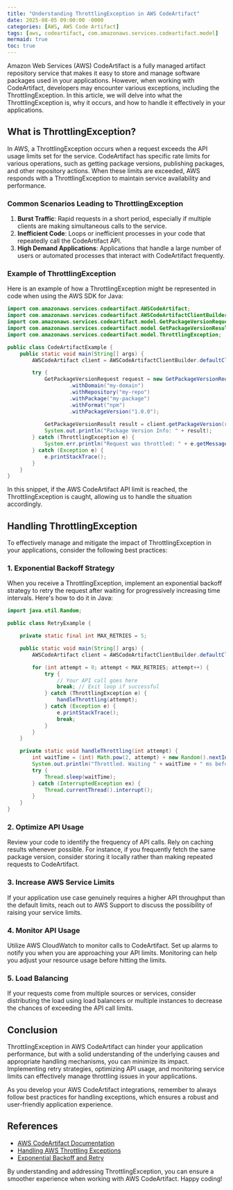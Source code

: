 ```yaml
---
title: "Understanding ThrottlingException in AWS CodeArtifact"
date: 2025-08-05 09:00:00 -0000
categories: [AWS, AWS Code Artifact]
tags: [aws, codeartifact, com.amazonaws.services.codeartifact.model]
mermaid: true
toc: true
---
```



Amazon Web Services (AWS) CodeArtifact is a fully managed artifact repository service that makes it easy to store and manage software packages used in your applications. However, when working with CodeArtifact, developers may encounter various exceptions, including the ThrottlingException. In this article, we will delve into what the ThrottlingException is, why it occurs, and how to handle it effectively in your applications.

## What is ThrottlingException?

In AWS, a ThrottlingException occurs when a request exceeds the API usage limits set for the service. CodeArtifact has specific rate limits for various operations, such as getting package versions, publishing packages, and other repository actions. When these limits are exceeded, AWS responds with a ThrottlingException to maintain service availability and performance.

### Common Scenarios Leading to ThrottlingException

1. **Burst Traffic**: Rapid requests in a short period, especially if multiple clients are making simultaneous calls to the service.
2. **Inefficient Code**: Loops or inefficient processes in your code that repeatedly call the CodeArtifact API.
3. **High Demand Applications**: Applications that handle a large number of users or automated processes that interact with CodeArtifact frequently.

### Example of ThrottlingException

Here is an example of how a ThrottlingException might be represented in code when using the AWS SDK for Java:

```java
import com.amazonaws.services.codeartifact.AWSCodeArtifact;
import com.amazonaws.services.codeartifact.AWSCodeArtifactClientBuilder;
import com.amazonaws.services.codeartifact.model.GetPackageVersionRequest;
import com.amazonaws.services.codeartifact.model.GetPackageVersionResult;
import com.amazonaws.services.codeartifact.model.ThrottlingException;

public class CodeArtifactExample {
    public static void main(String[] args) {
        AWSCodeArtifact client = AWSCodeArtifactClientBuilder.defaultClient();

        try {
            GetPackageVersionRequest request = new GetPackageVersionRequest()
                    .withDomain("my-domain")
                    .withRepository("my-repo")
                    .withPackage("my-package")
                    .withFormat("npm")
                    .withPackageVersion("1.0.0");
            
            GetPackageVersionResult result = client.getPackageVersion(request);
            System.out.println("Package Version Info: " + result);
        } catch (ThrottlingException e) {
            System.err.println("Request was throttled: " + e.getMessage());
        } catch (Exception e) {
            e.printStackTrace();
        }
    }
}
```

In this snippet, if the AWS CodeArtifact API limit is reached, the ThrottlingException is caught, allowing us to handle the situation accordingly.

## Handling ThrottlingException

To effectively manage and mitigate the impact of ThrottlingException in your applications, consider the following best practices:

### 1. Exponential Backoff Strategy

When you receive a ThrottlingException, implement an exponential backoff strategy to retry the request after waiting for progressively increasing time intervals. Here's how to do it in Java:

```java
import java.util.Random;

public class RetryExample {

    private static final int MAX_RETRIES = 5;

    public static void main(String[] args) {
        AWSCodeArtifact client = AWSCodeArtifactClientBuilder.defaultClient();

        for (int attempt = 0; attempt < MAX_RETRIES; attempt++) {
            try {
                // Your API call goes here
                break; // Exit loop if successful
            } catch (ThrottlingException e) {
                handleThrottling(attempt);
            } catch (Exception e) {
                e.printStackTrace();
                break;
            }
        }
    }

    private static void handleThrottling(int attempt) {
        int waitTime = (int) Math.pow(2, attempt) + new Random().nextInt(100); // Full Jitter
        System.out.println("Throttled. Waiting " + waitTime + " ms before retrying...");
        try {
            Thread.sleep(waitTime);
        } catch (InterruptedException ex) {
            Thread.currentThread().interrupt();
        }
    }
}
```

### 2. Optimize API Usage

Review your code to identify the frequency of API calls. Rely on caching results whenever possible. For instance, if you frequently fetch the same package version, consider storing it locally rather than making repeated requests to CodeArtifact.

### 3. Increase AWS Service Limits

If your application use case genuinely requires a higher API throughput than the default limits, reach out to AWS Support to discuss the possibility of raising your service limits.

### 4. Monitor API Usage

Utilize AWS CloudWatch to monitor calls to CodeArtifact. Set up alarms to notify you when you are approaching your API limits. Monitoring can help you adjust your resource usage before hitting the limits.

### 5. Load Balancing

If your requests come from multiple sources or services, consider distributing the load using load balancers or multiple instances to decrease the chances of exceeding the API call limits.

## Conclusion

ThrottlingException in AWS CodeArtifact can hinder your application performance, but with a solid understanding of the underlying causes and appropriate handling mechanisms, you can minimize its impact. Implementing retry strategies, optimizing API usage, and monitoring service limits can effectively manage throttling issues in your applications.

As you develop your AWS CodeArtifact integrations, remember to always follow best practices for handling exceptions, which ensures a robust and user-friendly application experience.

## References

- [AWS CodeArtifact Documentation](https://docs.aws.amazon.com/codeartifact/latest/userguide/what-is-codeartifact.html)
- [Handling AWS Throttling Exceptions](https://docs.aws.amazon.com/general/latest/gr/api-request-limits.html)
- [Exponential Backoff and Retry](https://aws.amazon.com/sdk-for-java/)

By understanding and addressing ThrottlingException, you can ensure a smoother experience when working with AWS CodeArtifact. Happy coding!
